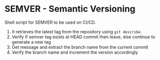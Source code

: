 # SEMVER - Semantic Versioning

Shell script for SEMVER to be used on CI/CD.

1. It retrieves the latest tag from the repository using `git describe`.
2. Verify if semver tag exists at HEAD commit then leave, else continue to generate a new tag
3. Get message and extract the branch name from the current commit
4. Verify the branch name and increment the version accordingly